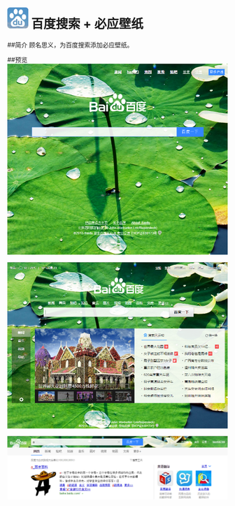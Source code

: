 # ![logo](src/icon48.png) 百度搜索 + 必应壁纸


##简介
顾名思义，为百度搜索添加必应壁纸。


##预览
![preview1](preview1.png)

![preview2](preview2.png)

![preview3](preview3.png)
